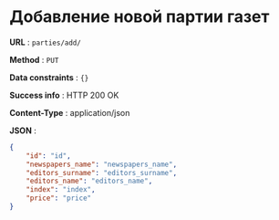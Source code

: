 # Добавление новой партии газет

**URL** : `parties/add/`

**Method** : `PUT` 

**Data constraints** : `{}`

**Success info** : HTTP 200 OK

**Content-Type** : application/json

**JSON** :
```json
{
    "id": "id",
    "newspapers_name": "newspapers_name",
    "editors_surname": "editors_surname",
    "editors_name": "editors_name",
    "index": "index",
    "price": "price"
}
```